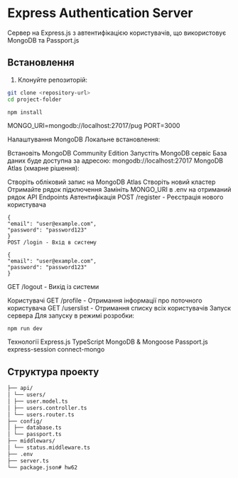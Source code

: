 # Express Authentication Server

Сервер на Express.js з автентифікацією користувачів, що використовує MongoDB та Passport.js

## Встановлення

1. Клонуйте репозиторій:

```bash
git clone <repository-url>
cd project-folder

npm install
```

MONGO_URI=mongodb://localhost:27017/pug
PORT=3000

Налаштування MongoDB
Локальне встановлення:

Встановіть MongoDB Community Edition
Запустіть MongoDB сервіс
База даних буде доступна за адресою: mongodb://localhost:27017
MongoDB Atlas (хмарне рішення):

Створіть обліковий запис на MongoDB Atlas
Створіть новий кластер
Отримайте рядок підключення
Замініть MONGO_URI в .env на отриманий рядок
API Endpoints
Автентифікація
POST /register - Реєстрація нового користувача

```
{
"email": "user@example.com",
"password": "password123"
}
POST /login - Вхід в систему

{
"email": "user@example.com",
"password": "password123"
}
```

GET /logout - Вихід із системи

Користувачі
GET /profile - Отримання інформації про поточного користувача
GET /userslist - Отримання списку всіх користувачів
Запуск сервера
Для запуску в режимі розробки:

```npm run dev```

Технології
Express.js
TypeScript
MongoDB & Mongoose
Passport.js
express-session
connect-mongo

## Структура проекту

```bash
├── api/
│ └── users/
│ ├── user.model.ts
│ ├── users.controller.ts
│ └── users.router.ts
├── config/
│ ├── database.ts
│ └── passport.ts
├── middlewars/
│ └── status.middleware.ts
├── .env
├── server.ts
└── package.json#   h w 6 2 
 
 
